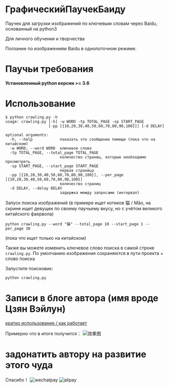 # ГрафическийПаучекБаиду
Паучек для загрузки изображений по ключевым словам через Baidu, основанный на python3

Для личного обучения и творчества

Ползание по изображениям Baidu в однопоточном режиме.

# Паучьи требования

**Установленный python версии >= 3.6**

# Использование
```
$ python crawling.py -h
usage: crawling.py [-h] -w WORD -tp TOTAL_PAGE -sp START_PAGE
                   [-pp [{10,20,30,40,50,60,70,80,90,100}]] [-d DELAY]

optional arguments:
  -h, --help            показать это сообщение помощи (пока что на китайском)
  -w WORD, --word WORD  ключевое слово
  -tp TOTAL_PAGE, --total_page TOTAL_PAGE
                        количество страниц, которые необходимо просмотреть
  -sp START_PAGE, --start_page START_PAGE
                        первая страница
  -pp [{10,20,30,40,50,60,70,80,90,100}], --per_page [{10,20,30,40,50,60,70,80,90,100}]
                        количество страниц
  -d DELAY, --delay DELAY
                        задержка между запросами (интервал)
```

Запуск поиска изображений (в примере ищет котиков 猫 / Māo, на скрине ищет девущек по своему паучьему вкусу, но с учётом великого китайского фаервола)
```
python crawling.py --word "猫" --total_page 10 --start_page 1 --per_page 30
```
(пока что ищет только на китайском)

Также вы можете изменить ключевое слово поиска в самой строке `crawling.py`.
По умолчанию изображения сохраняются в пути проекта + слово поиска

Запустите поисковик:
``` python
python crawling.py
```

# Записи в блоге автора (имя вроде Цзян Вэйлун)

[кратко использование / как работает](http://www.jwlchina.cn/2016/02/06/python%E7%99%BE%E5%BA%A6%E5%9B%BE%E7%89%87%E7%88%AC%E8%99%AB/)

Примерно что в итоге получится：
![效果图](http://blog-image.jwlchina.cn/kong36088/kong36088.github.io/master/uploads/python%E5%9B%BE%E7%89%87%E7%88%AC%E8%99%AB%E6%88%AA%E5%9B%BE.png)

# задонатить автору на развитие этого чуда 

Спасибо！
![wechatpay](http://blog-image.jwlchina.cn/kong36088/kong36088.github.io/master/uploads/site/wechat-pay.png)
![alipay](http://blog-image.jwlchina.cn/kong36088/kong36088.github.io/master/uploads/site/zhifubao.jpg)

